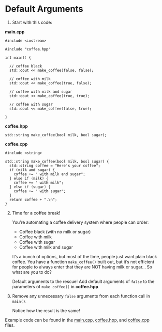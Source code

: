 # Default Arguments

1. Start with this code:

**main.cpp**

```
#include <iostream>

#include "coffee.hpp"

int main() {
  
  // coffee black
  std::cout << make_coffee(false, false);
  
  // coffee with milk
  std::cout << make_coffee(true, false);
  
  // coffee with milk and sugar
  std::cout << make_coffee(true, true);
  
  // coffee with sugar
  std::cout << make_coffee(false, true);
  
}
```

**coffee.hpp**

```
std::string make_coffee(bool milk, bool sugar);
```

**coffee.cpp**

```
#include <string>

std::string make_coffee(bool milk, bool sugar) {
  std::string coffee = "Here's your coffee";
  if (milk and sugar) {
    coffee += " with milk and sugar";
  } else if (milk) {
    coffee += " with milk";
  } else if (sugar) {
    coffee += " with sugar";
  }
  return coffee + ".\n";
}
```

2. Time for a coffee break!

	You’re automating a coffee delivery system where people can order:

	- Coffee black (with no milk or sugar)
	- Coffee with milk
	- Coffee with sugar
	- Coffee with milk and sugar

	It’s a bunch of options, but most of the time, people just want plain black coffee. You have a function ```make_coffee()``` built out, but it’s not efficient for people to always enter that they are NOT having milk or sugar… So what are you to do?

	Default arguments to the rescue! Add default arguments of ```false``` to the parameters of ```make_coffee()``` in **coffee.hpp**.

3. Remove any unnecessary ```false``` arguments from each function call in ```main()```.

	Notice how the result is the same!

Example code can be found in the [main.cpp](https://github.com/keldavis/c-plus-plus-practice/blob/master/foundations/8.%20Functions/Default%20Arguments/main.cpp), [coffee.hpp](https://github.com/keldavis/c-plus-plus-practice/blob/master/foundations/8.%20Functions/Default%20Arguments/coffee.hpp), and [coffee.cpp](https://github.com/keldavis/c-plus-plus-practice/blob/master/foundations/8.%20Functions/Default%20Arguments/coffee.cpp) files.